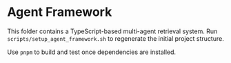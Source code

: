 # Agent Framework

This folder contains a TypeScript-based multi-agent retrieval system. Run `scripts/setup_agent_framework.sh` to regenerate the initial project structure.

Use `pnpm` to build and test once dependencies are installed.

